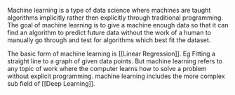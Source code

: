 Machine learning is a type of data science where machines are taught algorithms implicitly rather then explicitly through traditional programming. The goal of machine learning is to give a machine enough data so that it can find an algorithm to predict future data without the work of a human to manually go through and test for algorithms which best fit the dataset.

The basic form of machine learning is [[Linear Regression]]. Eg Fitting a straight line to a graph of given data points. But machine learning refers to any topic of work where the computer learns how to solve a problem without explicit programming. machine learning includes the more complex sub field of [[Deep Learning]].